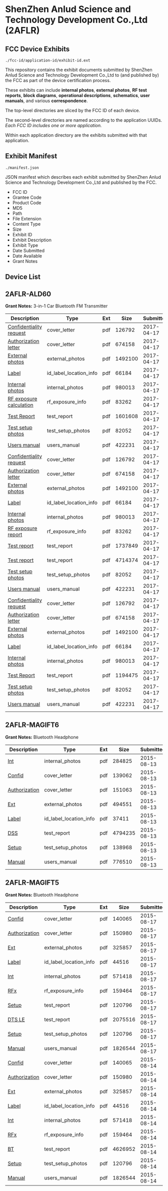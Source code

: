 # ShenZhen Anlud Science and Technology Development Co.,Ltd (2AFLR)
## FCC Device Exhibits

```
./fcc-id/application-id/exhibit-id.ext
```

This repository contains the exhibit documents submitted by ShenZhen Anlud Science and Technology Development Co.,Ltd to (and published by) the FCC as part of the device certification process.

These exhibits can include **internal photos**, **external photos**, **RF test reports**, **block diagrams**, **operational descriptions**, **schematics**, **user manuals**, and various **correspondence**.

The top-level directories are sliced by the FCC ID of each device.

The second-level directories are named according to the application UUIDs. *Each FCC ID includes one or more application.*

Within each application directory are the exhibits submitted with that application. 

## Exhibit Manifest

```
./manifest.json
```

JSON manifest which describes each exhibit submitted by ShenZhen Anlud Science and Technology Development Co.,Ltd and published by the FCC.

- FCC ID
- Grantee Code
- Product Code
- MD5
- Path
- File Extension
- Content Type
- Size
- Exhibit ID
- Exhibit Description
- Exhibit Type
- Date Submitted
- Date Available
- Grant Notes

## Device List
## 2AFLR-ALD60
**Grant Notes:** 3-in-1 Car Bluetooth FM Transmitter

| Description | Type | Ext | Size | Submitted | Available |
| ----------- | ---- | --- | ---- | --------- | --------- |
| [Confidentiality request](2AFLR-ALD60/8dd7bede1c946d3d2cf914c5ad0fdb64/3359829.pdf) | cover_letter | pdf | 126792 | 2017-04-17 | 2017-04-17 |
| [Authorization letter](2AFLR-ALD60/8dd7bede1c946d3d2cf914c5ad0fdb64/3359830.pdf) | cover_letter | pdf | 674158 | 2017-04-17 | 2017-04-17 |
| [External photos](2AFLR-ALD60/8dd7bede1c946d3d2cf914c5ad0fdb64/3359824.pdf) | external_photos | pdf | 1492100 | 2017-04-17 | 2017-04-17 |
| [Label](2AFLR-ALD60/8dd7bede1c946d3d2cf914c5ad0fdb64/3359828.pdf) | id_label_location_info | pdf | 66184 | 2017-04-17 | 2017-04-17 |
| [Internal photos](2AFLR-ALD60/8dd7bede1c946d3d2cf914c5ad0fdb64/3359825.pdf) | internal_photos | pdf | 980013 | 2017-04-17 | 2017-04-17 |
| [RF exposure calculation](2AFLR-ALD60/8dd7bede1c946d3d2cf914c5ad0fdb64/3359901.pdf) | rf_exposure_info | pdf | 83262 | 2017-04-17 | 2017-04-17 |
| [Test Report](2AFLR-ALD60/8dd7bede1c946d3d2cf914c5ad0fdb64/3359958.pdf) | test_report | pdf | 1601608 | 2017-04-17 | 2017-04-17 |
| [Test setup photos](2AFLR-ALD60/8dd7bede1c946d3d2cf914c5ad0fdb64/3359826.pdf) | test_setup_photos | pdf | 82052 | 2017-04-17 | 2017-04-17 |
| [Users manual](2AFLR-ALD60/8dd7bede1c946d3d2cf914c5ad0fdb64/3359827.pdf) | users_manual | pdf | 422231 | 2017-04-17 | 2017-04-17 |
| [Confidentiality request](2AFLR-ALD60/13eff110d68f26b33a9141b4c422f38d/3359829.pdf) | cover_letter | pdf | 126792 | 2017-04-17 | 2017-04-17 |
| [Authorization letter](2AFLR-ALD60/13eff110d68f26b33a9141b4c422f38d/3359830.pdf) | cover_letter | pdf | 674158 | 2017-04-17 | 2017-04-17 |
| [External photos](2AFLR-ALD60/13eff110d68f26b33a9141b4c422f38d/3359824.pdf) | external_photos | pdf | 1492100 | 2017-04-17 | 2017-04-17 |
| [Label](2AFLR-ALD60/13eff110d68f26b33a9141b4c422f38d/3359828.pdf) | id_label_location_info | pdf | 66184 | 2017-04-17 | 2017-04-17 |
| [Internal photos](2AFLR-ALD60/13eff110d68f26b33a9141b4c422f38d/3359825.pdf) | internal_photos | pdf | 980013 | 2017-04-17 | 2017-04-17 |
| [RF exposure report](2AFLR-ALD60/13eff110d68f26b33a9141b4c422f38d/3359901.pdf) | rf_exposure_info | pdf | 83262 | 2017-04-17 | 2017-04-17 |
| [Test report](2AFLR-ALD60/13eff110d68f26b33a9141b4c422f38d/3359902.pdf) | test_report | pdf | 1737849 | 2017-04-17 | 2017-04-17 |
| [Test report](2AFLR-ALD60/13eff110d68f26b33a9141b4c422f38d/3359903.pdf) | test_report | pdf | 4714374 | 2017-04-17 | 2017-04-17 |
| [Test setup photos](2AFLR-ALD60/13eff110d68f26b33a9141b4c422f38d/3359826.pdf) | test_setup_photos | pdf | 82052 | 2017-04-17 | 2017-04-17 |
| [Users manual](2AFLR-ALD60/13eff110d68f26b33a9141b4c422f38d/3359827.pdf) | users_manual | pdf | 422231 | 2017-04-17 | 2017-04-17 |
| [Confidentiality request](2AFLR-ALD60/43bc432e9f1be32963a28de8367b2e8c/3359829.pdf) | cover_letter | pdf | 126792 | 2017-04-17 | 2017-04-17 |
| [Authorization letter](2AFLR-ALD60/43bc432e9f1be32963a28de8367b2e8c/3359830.pdf) | cover_letter | pdf | 674158 | 2017-04-17 | 2017-04-17 |
| [External photos](2AFLR-ALD60/43bc432e9f1be32963a28de8367b2e8c/3359824.pdf) | external_photos | pdf | 1492100 | 2017-04-17 | 2017-04-17 |
| [Label](2AFLR-ALD60/43bc432e9f1be32963a28de8367b2e8c/3359828.pdf) | id_label_location_info | pdf | 66184 | 2017-04-17 | 2017-04-17 |
| [Internal photos](2AFLR-ALD60/43bc432e9f1be32963a28de8367b2e8c/3359825.pdf) | internal_photos | pdf | 980013 | 2017-04-17 | 2017-04-17 |
| [Test Report](2AFLR-ALD60/43bc432e9f1be32963a28de8367b2e8c/3359831.pdf) | test_report | pdf | 1194475 | 2017-04-17 | 2017-04-17 |
| [Test setup photos](2AFLR-ALD60/43bc432e9f1be32963a28de8367b2e8c/3359826.pdf) | test_setup_photos | pdf | 82052 | 2017-04-17 | 2017-04-17 |
| [Users manual](2AFLR-ALD60/43bc432e9f1be32963a28de8367b2e8c/3359827.pdf) | users_manual | pdf | 422231 | 2017-04-17 | 2017-04-17 |
## 2AFLR-MAGIFT6
**Grant Notes:** Bluetooth Headphone

| Description | Type | Ext | Size | Submitted | Available |
| ----------- | ---- | --- | ---- | --------- | --------- |
| [Int](2AFLR-MAGIFT6/95b6e791fb2b8afcd532117003ab36ea/2714369.pdf) | internal_photos | pdf | 284825 | 2015-08-13 | 2015-08-13 |
| [Confid](2AFLR-MAGIFT6/95b6e791fb2b8afcd532117003ab36ea/2714370.pdf) | cover_letter | pdf | 139062 | 2015-08-13 | 2015-08-13 |
| [Authorization](2AFLR-MAGIFT6/95b6e791fb2b8afcd532117003ab36ea/2714372.pdf) | cover_letter | pdf | 151063 | 2015-08-13 | 2015-08-13 |
| [Ext](2AFLR-MAGIFT6/95b6e791fb2b8afcd532117003ab36ea/2714368.pdf) | external_photos | pdf | 494551 | 2015-08-13 | 2015-08-13 |
| [Label](2AFLR-MAGIFT6/95b6e791fb2b8afcd532117003ab36ea/2714371.pdf) | id_label_location_info | pdf | 37411 | 2015-08-13 | 2015-08-13 |
| [DSS](2AFLR-MAGIFT6/95b6e791fb2b8afcd532117003ab36ea/2714373.pdf) | test_report | pdf | 4794235 | 2015-08-13 | 2015-08-13 |
| [Setup](2AFLR-MAGIFT6/95b6e791fb2b8afcd532117003ab36ea/2714367.pdf) | test_setup_photos | pdf | 138968 | 2015-08-13 | 2015-08-13 |
| [Manual](2AFLR-MAGIFT6/95b6e791fb2b8afcd532117003ab36ea/2714374.pdf) | users_manual | pdf | 776510 | 2015-08-13 | 2015-08-13 |
## 2AFLR-MAGIFT5
**Grant Notes:** Bluetooth Headphone

| Description | Type | Ext | Size | Submitted | Available |
| ----------- | ---- | --- | ---- | --------- | --------- |
| [Confid](2AFLR-MAGIFT5/36aaf647262c64ff1ebe8c69fe05ea23/2715695.pdf) | cover_letter | pdf | 140065 | 2015-08-17 | 2015-08-17 |
| [Authorization](2AFLR-MAGIFT5/36aaf647262c64ff1ebe8c69fe05ea23/2715697.pdf) | cover_letter | pdf | 150980 | 2015-08-17 | 2015-08-17 |
| [Ext](2AFLR-MAGIFT5/36aaf647262c64ff1ebe8c69fe05ea23/2715691.pdf) | external_photos | pdf | 325857 | 2015-08-17 | 2015-08-17 |
| [Label](2AFLR-MAGIFT5/36aaf647262c64ff1ebe8c69fe05ea23/2715696.pdf) | id_label_location_info | pdf | 44516 | 2015-08-17 | 2015-08-17 |
| [Int](2AFLR-MAGIFT5/36aaf647262c64ff1ebe8c69fe05ea23/2715692.pdf) | internal_photos | pdf | 571418 | 2015-08-17 | 2015-08-17 |
| [RFx](2AFLR-MAGIFT5/36aaf647262c64ff1ebe8c69fe05ea23/2715698.pdf) | rf_exposure_info | pdf | 159464 | 2015-08-17 | 2015-08-17 |
| [Setup](2AFLR-MAGIFT5/36aaf647262c64ff1ebe8c69fe05ea23/2715690.pdf) | test_report | pdf | 120796 | 2015-08-17 | 2015-08-17 |
| [DTS LE](2AFLR-MAGIFT5/36aaf647262c64ff1ebe8c69fe05ea23/2716868.pdf) | test_report | pdf | 2075516 | 2015-08-17 | 2015-08-17 |
| [Setup](2AFLR-MAGIFT5/36aaf647262c64ff1ebe8c69fe05ea23/2715690.pdf) | test_setup_photos | pdf | 120796 | 2015-08-17 | 2015-08-17 |
| [Manual](2AFLR-MAGIFT5/36aaf647262c64ff1ebe8c69fe05ea23/2715699.pdf) | users_manual | pdf | 1826544 | 2015-08-17 | 2015-08-17 |
| [Confid](2AFLR-MAGIFT5/169110d1529336652d35376f8a7c2ef0/2715695.pdf) | cover_letter | pdf | 140065 | 2015-08-14 | 2015-08-14 |
| [Authorization](2AFLR-MAGIFT5/169110d1529336652d35376f8a7c2ef0/2715697.pdf) | cover_letter | pdf | 150980 | 2015-08-14 | 2015-08-14 |
| [Ext](2AFLR-MAGIFT5/169110d1529336652d35376f8a7c2ef0/2715691.pdf) | external_photos | pdf | 325857 | 2015-08-14 | 2015-08-14 |
| [Label](2AFLR-MAGIFT5/169110d1529336652d35376f8a7c2ef0/2715696.pdf) | id_label_location_info | pdf | 44516 | 2015-08-14 | 2015-08-14 |
| [Int](2AFLR-MAGIFT5/169110d1529336652d35376f8a7c2ef0/2715692.pdf) | internal_photos | pdf | 571418 | 2015-08-14 | 2015-08-14 |
| [RFx](2AFLR-MAGIFT5/169110d1529336652d35376f8a7c2ef0/2715698.pdf) | rf_exposure_info | pdf | 159464 | 2015-08-14 | 2015-08-14 |
| [BT](2AFLR-MAGIFT5/169110d1529336652d35376f8a7c2ef0/2715693.pdf) | test_report | pdf | 4626952 | 2015-08-14 | 2015-08-14 |
| [Setup](2AFLR-MAGIFT5/169110d1529336652d35376f8a7c2ef0/2715690.pdf) | test_setup_photos | pdf | 120796 | 2015-08-14 | 2015-08-14 |
| [Manual](2AFLR-MAGIFT5/169110d1529336652d35376f8a7c2ef0/2715699.pdf) | users_manual | pdf | 1826544 | 2015-08-14 | 2015-08-14 |
